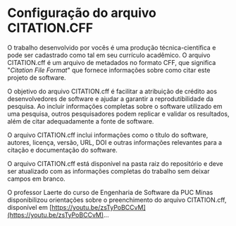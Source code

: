 # Configuração do arquivo CITATION.CFF

O trabalho desenvolvido por vocês é uma produção técnica-científica e pode ser cadastrado como tal em seu currículo acadêmico. O arquivo CITATION.cff é um arquivo de metadados no formato CFF, que significa "*Citation File Format*" que fornece informações sobre como citar este projeto de software.

 
O objetivo do arquivo CITATION.cff é facilitar a atribuição de crédito aos desenvolvedores de software e ajudar a garantir a reprodutibilidade da pesquisa. Ao incluir informações completas sobre o software utilizado em uma pesquisa, outros pesquisadores podem replicar e validar os resultados, além de citar adequadamente a fonte de software.

O arquivo CITATION.cff inclui informações como o título do software, autores, licença, versão, URL, DOI e outras informações relevantes para a citação e documentação do software.

O arquivo CITATION.cff está disponível na pasta raiz do repositório e deve ser atualizado com as informações completas do trabalho sem deixar campos em branco. 

O professor Laerte do curso de Engenharia de Software da PUC Minas disponibilizou orientações sobre o preenchimento do arquivo CITATION.cff, disponível em [https://youtu.be/zsTyPoBCCvM](https://youtu.be/zsTyPoBCCvM)...
